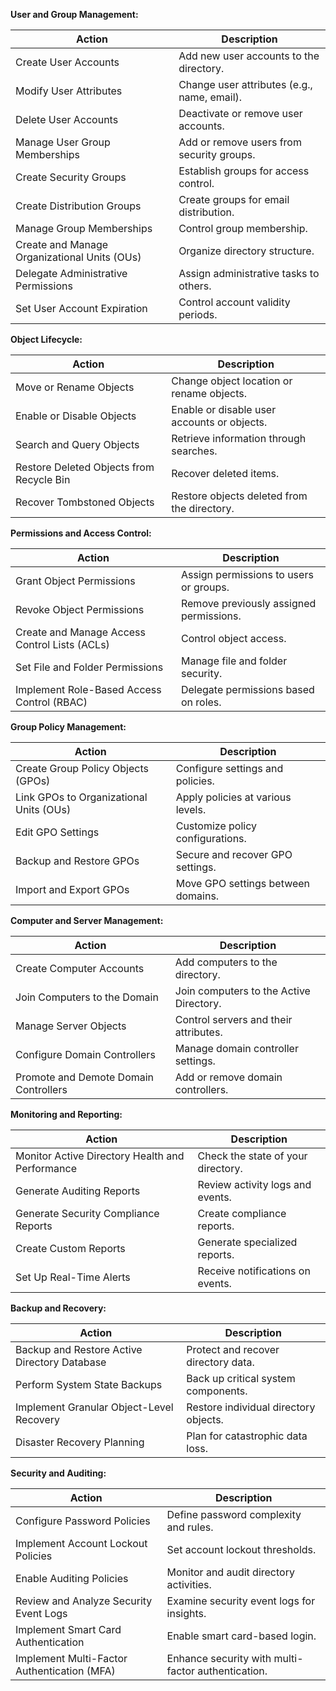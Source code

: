 

**User and Group Management:**

| Action                               | Description                                |
|--------------------------------------|--------------------------------------------|
| Create User Accounts                  | Add new user accounts to the directory.    |
| Modify User Attributes                | Change user attributes (e.g., name, email).|
| Delete User Accounts                  | Deactivate or remove user accounts.        |
| Manage User Group Memberships         | Add or remove users from security groups. |
| Create Security Groups                | Establish groups for access control.      |
| Create Distribution Groups            | Create groups for email distribution.     |
| Manage Group Memberships              | Control group membership.                 |
| Create and Manage Organizational Units (OUs) | Organize directory structure.       |
| Delegate Administrative Permissions    | Assign administrative tasks to others.    |
| Set User Account Expiration            | Control account validity periods.         |

**Object Lifecycle:**

| Action                               | Description                                |
|--------------------------------------|--------------------------------------------|
| Move or Rename Objects                | Change object location or rename objects. |
| Enable or Disable Objects             | Enable or disable user accounts or objects. |
| Search and Query Objects              | Retrieve information through searches.    |
| Restore Deleted Objects from Recycle Bin | Recover deleted items.                  |
| Recover Tombstoned Objects            | Restore objects deleted from the directory.|

**Permissions and Access Control:**

| Action                               | Description                                |
|--------------------------------------|--------------------------------------------|
| Grant Object Permissions              | Assign permissions to users or groups.     |
| Revoke Object Permissions             | Remove previously assigned permissions.    |
| Create and Manage Access Control Lists (ACLs) | Control object access.                  |
| Set File and Folder Permissions        | Manage file and folder security.          |
| Implement Role-Based Access Control (RBAC) | Delegate permissions based on roles.     |

**Group Policy Management:**

| Action                               | Description                                |
|--------------------------------------|--------------------------------------------|
| Create Group Policy Objects (GPOs)    | Configure settings and policies.         |
| Link GPOs to Organizational Units (OUs) | Apply policies at various levels.        |
| Edit GPO Settings                     | Customize policy configurations.          |
| Backup and Restore GPOs               | Secure and recover GPO settings.         |
| Import and Export GPOs                | Move GPO settings between domains.       |

**Computer and Server Management:**

| Action                               | Description                                |
|--------------------------------------|--------------------------------------------|
| Create Computer Accounts              | Add computers to the directory.           |
| Join Computers to the Domain          | Join computers to the Active Directory.   |
| Manage Server Objects                 | Control servers and their attributes.    |
| Configure Domain Controllers           | Manage domain controller settings.       |
| Promote and Demote Domain Controllers  | Add or remove domain controllers.        |

**Monitoring and Reporting:**

| Action                               | Description                                |
|--------------------------------------|--------------------------------------------|
| Monitor Active Directory Health and Performance | Check the state of your directory. |
| Generate Auditing Reports              | Review activity logs and events.         |
| Generate Security Compliance Reports    | Create compliance reports.                |
| Create Custom Reports                  | Generate specialized reports.             |
| Set Up Real-Time Alerts                | Receive notifications on events.         |

**Backup and Recovery:**

| Action                               | Description                                |
|--------------------------------------|--------------------------------------------|
| Backup and Restore Active Directory Database | Protect and recover directory data. |
| Perform System State Backups           | Back up critical system components.       |
| Implement Granular Object-Level Recovery | Restore individual directory objects.  |
| Disaster Recovery Planning             | Plan for catastrophic data loss.         |

**Security and Auditing:**

| Action                               | Description                                |
|--------------------------------------|--------------------------------------------|
| Configure Password Policies            | Define password complexity and rules.     |
| Implement Account Lockout Policies     | Set account lockout thresholds.           |
| Enable Auditing Policies               | Monitor and audit directory activities.   |
| Review and Analyze Security Event Logs  | Examine security event logs for insights. |
| Implement Smart Card Authentication     | Enable smart card-based login.           |
| Implement Multi-Factor Authentication (MFA) | Enhance security with multi-factor authentication. |